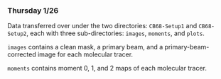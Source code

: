 ### Thursday 1/26

Data transferred over under the two directories: `CB68-Setup1` and `CB68-Setup2`, each with three sub-directories: `images`, `moments`, and `plots`.

`images` contains a clean mask, a primary beam, and a primary-beam-corrected image for each molecular tracer. 

`moments` contains moment 0, 1, and 2 maps of each molecular tracer.

